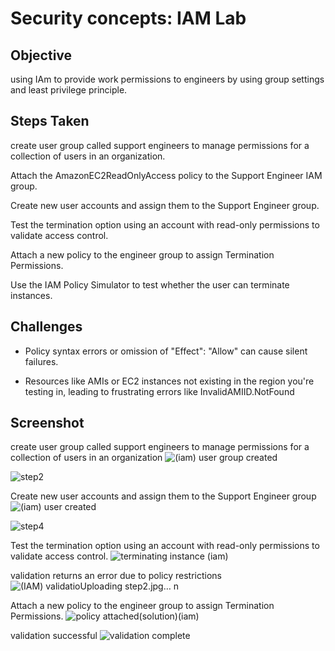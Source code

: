 # Security concepts: IAM Lab

## Objective
using IAm to provide work permissions to engineers by using group settings and least privilege principle.

## Steps Taken

create user group called support engineers to manage permissions for a collection of users in an organization.

Attach the AmazonEC2ReadOnlyAccess policy to the Support Engineer IAM group.

Create new user accounts and assign them to the Support Engineer group.

Test the termination option using an account with read-only permissions to validate access control.

Attach a new policy to the engineer group to assign Termination Permissions.

Use the IAM Policy Simulator to test whether the user can terminate instances.

## Challenges

- Policy syntax errors or omission of "Effect": "Allow" can cause silent failures.

- Resources like AMIs or EC2 instances not existing in the region you're testing in,
leading to frustrating errors like InvalidAMIID.NotFound

## Screenshot
create user group called support engineers to manage permissions for a collection of users in an organization
![(iam) user group created](https://github.com/user-attachments/assets/870effa7-a105-43c1-a456-8063a2502bb1)

![step2](https://github.com/user-attachments/assets/9b37d35e-8fc8-4bef-8c08-0156bdeac6bf)

Create new user accounts and assign them to the Support Engineer group
![(iam) user created](https://github.com/user-attachments/assets/e0a79edf-227f-4083-80e7-b2bed8be6f69) 

![step4](https://github.com/user-attachments/assets/0ad0961f-7a4f-467f-a85a-7b3b9fafdf79)

Test the termination option using an account with read-only permissions to validate access control.
![terminating instance (iam)](https://github.com/user-attachments/assets/b320ce81-f432-4e65-ad8b-e04722bf63f5)

validation returns an error due to policy restrictions
![(IAM) validatio![Uploading step2.jpg…]()
n](https://github.com/user-attachments/assets/7554318b-7d2d-4d9f-a44b-9cfe56b55a70)

Attach a new policy to the engineer group to assign Termination Permissions.
![policy attached(solution)(iam)](https://github.com/user-attachments/assets/480aebe9-2b41-45c7-aea1-35675a2c667b)

validation successful
![validation complete](https://github.com/user-attachments/assets/bcd6f7a6-6136-44db-9d22-2c8d430ae5b0)
